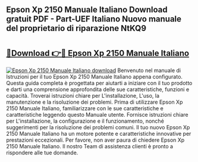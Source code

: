## Epson Xp 2150 Manuale Italiano Download gratuit PDF - Part-UEF Italiano Nuovo manuale del proprietario di riparazione NtKQ9

# <h2><a href="http://dfafwsr.blite.top/?on=Epson+Xp+2150+Manuale+Italiano">🔗Download 👉🔴 Epson Xp 2150 Manuale Italiano</a></h2>

[![Epson Xp 2150 Manuale Italiano download](https://i.imgur.com/lujVjoI.png)](http://dfafwsr.blite.top/?on=Epson+Xp+2150+Manuale+Italiano)
Benvenuto nel manuale di Istruzioni per il tuo Epson Xp 2150 Manuale Italiano appena configurato. Questa guida completa è progettata per aiutarti a iniziare con il tuo prodotto e darti una comprensione approfondita delle sue caratteristiche, funzioni e capacità. Troverai istruzioni chiare per L'installazione, L'uso, la manutenzione e la risoluzione dei problemi. Prima di utilizzare Epson Xp 2150 Manuale Italiano, familiarizzare con le sue caratteristiche e caratteristiche leggendo questo Manuale utente. Fornisce istruzioni chiare per L'installazione, la configurazione e il funzionamento, nonché suggerimenti per la risoluzione dei problemi comuni. Il tuo nuovo Epson Xp 2150 Manuale Italiano ha un motore potente e caratteristiche innovative per prestazioni eccezionali. Per favore, non aver paura di chiedere Epson Xp 2150 Manuale Italiano. Il nostro Team di assistenza clienti è pronto a rispondere alle tue domande.
